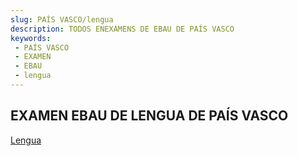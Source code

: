 ```yaml
---
slug: PAÍS VASCO/lengua
description: TODOS ENEXAMENS DE EBAU DE PAÍS VASCO
keywords:
 - PAÍS VASCO
 - EXAMEN
 - EBAU
 - lengua
---
```

## EXAMEN EBAU DE LENGUA DE PAÍS VASCO
[Lengua](https://drive.google.com/drive/folders/1fJ6fub2Sw3uEn-b-TV0MGXbAIcMo3GGm?usp=sharing)